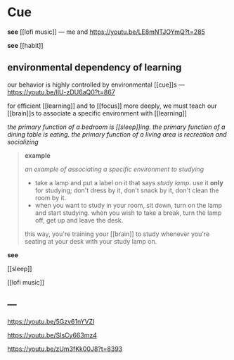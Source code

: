 # Cue

**see** [[lofi music]] &mdash; me and <https://youtu.be/LE8mNTJOYmQ?t=285>

**see** [[habit]]

## environmental dependency of learning

our behavior is highly controlled by environmental [[cue]]s &mdash; <https://youtu.be/IlU-zDU6aQ0?t=867>

for efficient [[learning]] and to [[focus]] more deeply, we must teach our [[brain]]s to associate a specific environment with [[learning]]

_the primary function of a bedroom is [[sleep]]ing. the primary function of a dining table is eating. the primary function of a living area is recreation and socializing_

> **example**
>
> _an example of associating a specific environment to studying_
>
> - take a lamp and put a label on it that says _study lamp_. use it **only** for studying; don't dress by it, don't snack by it, don't clean the room by it.
> - when you want to study in your room, sit down, turn on the lamp and start studying. when you wish to take a break, turn the lamp off, get up and leave the desk.
>
> this way, you're training your [[brain]] to study whenever you're seating at your desk with your study lamp on.

**see**

[[sleep]]

[[lofi music]]

## &mdash;

<https://youtu.be/5Gzv61nYVZI>

<https://youtu.be/SIsCy663mz4>

<https://youtu.be/zUm3fKk00J8?t=8393>
